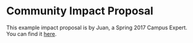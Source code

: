 # Community Impact Proposal

This example impact proposal is by Juan, a Spring 2017 Campus Expert. You can find it [here](https://github.com/campus-experts/spring-2017/blob/master/communities/UNAM-Engineering/community-impact-proposal.md).
